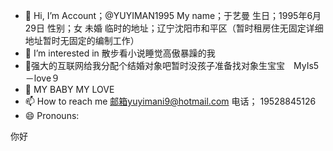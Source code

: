 - 👋 Hi, I’m Account；@YUYIMAN1995 My name；于艺曼 生日；1995年6月29日 性别；女 未婚 临时的地址；辽宁沈阳市和平区（暂时租房住无固定详细地址暂时无固定的编制工作）
- 👀 I’m interested in 散步看小说睡觉高傲暴躁的我
- 🌱强大的互联网给我分配个结婚对象吧暂时没孩子准备找对象生宝宝　MyIs5－love９
- 💞️ MY BABY MY LOVE 
- 📫 How to reach me 邮箱yuyimani9@hotmail.com 电话； 19528845126 
- 😄 Pronouns: 
  





















你好 
